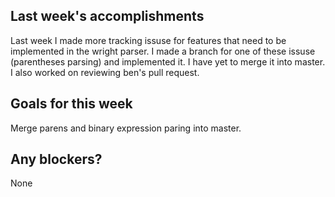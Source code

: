 ## Last week's accomplishments

Last week I made more tracking issuse for features that need to be implemented in the 
wright parser. I made a branch for one of these issuse (parentheses parsing) and implemented 
it. I have yet to merge it into master. I also worked on reviewing ben's pull request. 

## Goals for this week
Merge parens and binary expression paring into master. 

## Any blockers?
None
